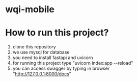 # wqi-mobile

# How to run this project?

1. clone this repository
2. we use mysql for database
3. you need to install fastapi and uvicorn
4. for running this project type "uvicorn index:app --reload"
5. you can access swagger by typing in browser "http://127.0.0.1:8000/docs"

